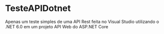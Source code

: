 # TesteAPIDotnet
Apenas um teste simples de uma API Rest feita no Visual Studio utilizando o .NET 6.0 em um projeto API Web do ASP.NET Core
